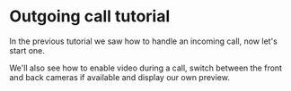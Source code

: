 Outgoing call tutorial
====================

In the previous tutorial we saw how to handle an incoming call, now let's start one.

We'll also see how to enable video during a call, switch between the front and back cameras if available and display our own preview.